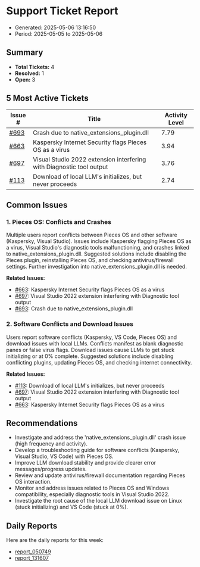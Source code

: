 # Support Ticket Report
- Generated: 2025-05-06 13:16:50
- Period: 2025-05-05 to 2025-05-06

## Summary
- **Total Tickets:** 4
- **Resolved:** 1
- **Open:** 3

## 5 Most Active Tickets
| Issue # | Title | Activity Level |
|---------|-------|----------------|
| [#693](https://github.com/pieces-app/support/issues/693) | Crash due to native_extensions_plugin.dll | 7.79 |
| [#663](https://github.com/pieces-app/support/issues/663) | Kaspersky Internet Security flags Pieces OS as a virus | 3.94 |
| [#697](https://github.com/pieces-app/support/issues/697) | Visual Studio 2022 extension interfering with Diagnostic tool output | 3.76 |
| [#113](https://github.com/pieces-app/support/issues/113) | Download of local LLM's initializes, but never proceeds  | 2.74 |

## Common Issues
### 1. Pieces OS: Conflicts and Crashes
Multiple users report conflicts between Pieces OS and other software (Kaspersky, Visual Studio). Issues include Kaspersky flagging Pieces OS as a virus, Visual Studio's diagnostic tools malfunctioning, and crashes linked to native_extensions_plugin.dll.  Suggested solutions include disabling the Pieces plugin, reinstalling Pieces OS, and checking antivirus/firewall settings. Further investigation into native_extensions_plugin.dll is needed.

**Related Issues:**
- [#663](https://github.com/pieces-app/support/issues/663): Kaspersky Internet Security flags Pieces OS as a virus
- [#697](https://github.com/pieces-app/support/issues/697): Visual Studio 2022 extension interfering with Diagnostic tool output
- [#693](https://github.com/pieces-app/support/issues/693): Crash due to native_extensions_plugin.dll

### 2. Software Conflicts and Download Issues
Users report software conflicts (Kaspersky, VS Code, Pieces OS) and download issues with local LLMs.  Conflicts manifest as blank diagnostic panes or false virus flags. Download issues cause LLMs to get stuck initializing or at 0% complete.  Suggested solutions include disabling conflicting plugins, updating Pieces OS, and checking internet connectivity.

**Related Issues:**
- [#113](https://github.com/pieces-app/support/issues/113): Download of local LLM's initializes, but never proceeds 
- [#697](https://github.com/pieces-app/support/issues/697): Visual Studio 2022 extension interfering with Diagnostic tool output
- [#663](https://github.com/pieces-app/support/issues/663): Kaspersky Internet Security flags Pieces OS as a virus


## Recommendations
- Investigate and address the 'native_extensions_plugin.dll' crash issue (high frequency and activity).
- Develop a troubleshooting guide for software conflicts (Kaspersky, Visual Studio, VS Code) with Pieces OS.
- Improve LLM download stability and provide clearer error messages/progress updates.
- Review and update antivirus/firewall documentation regarding Pieces OS interaction.
- Monitor and address issues related to Pieces OS and Windows compatibility, especially diagnostic tools in Visual Studio 2022.
- Investigate the root cause of the local LLM download issue on Linux (stuck initializing) and VS Code (stuck at 0%).

## Daily Reports
Here are the daily reports for this week:

- [report_050749](daily/2025-05-06/report_050749.md)
- [report_131607](daily/2025-05-06/report_131607.md)
